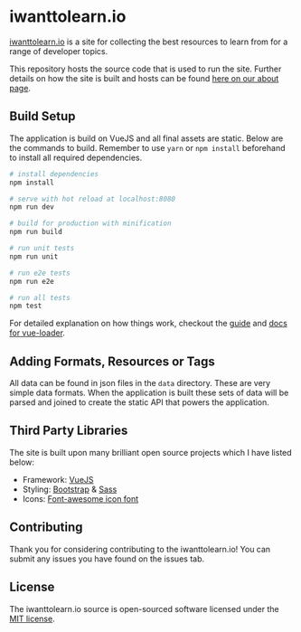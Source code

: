 # iwanttolearn.io


[iwanttolearn.io](https://iwanttolearn.io) is a site for collecting the best resources to learn from for a range of developer topics.

This repository hosts the source code that is used to run the site. Further details on how the site is built and hosts can be found [here on our about page](https://iwanttolearn.io/about).

## Build Setup

The application is build on VueJS and all final assets are static. Below are the commands to build. Remember to use `yarn` or `npm install` beforehand to install all required dependencies.

``` bash
# install dependencies
npm install

# serve with hot reload at localhost:8080
npm run dev

# build for production with minification
npm run build

# run unit tests
npm run unit

# run e2e tests
npm run e2e

# run all tests
npm test
```

For detailed explanation on how things work, checkout the [guide](http://vuejs-templates.github.io/webpack/) and [docs for vue-loader](http://vuejs.github.io/vue-loader).

## Adding Formats, Resources or Tags

All data can be found in json files in the `data` directory. These are very simple data formats. When the application is built these sets of data will be parsed and joined to create the static API
that powers the application.

## Third Party Libraries

The site is built upon many brilliant open source projects which I have listed below:

*   Framework: [VueJS](https://vuejs.org/)
*   Styling: [Bootstrap](http://getbootstrap.com/) & [Sass](http://sass-lang.com/)
*   Icons: [Font-awesome icon font](http://fontawesome.io/)

## Contributing

Thank you for considering contributing to the iwanttolearn.io! You can submit any issues you have found on the issues tab.

## License

The iwanttolearn.io source is open-sourced software licensed under the [MIT license](http://opensource.org/licenses/MIT).
